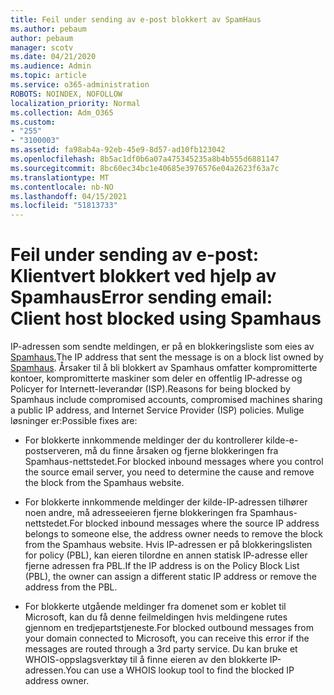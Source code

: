 ```yaml
---
title: Feil under sending av e-post blokkert av SpamHaus
ms.author: pebaum
author: pebaum
manager: scotv
ms.date: 04/21/2020
ms.audience: Admin
ms.topic: article
ms.service: o365-administration
ROBOTS: NOINDEX, NOFOLLOW
localization_priority: Normal
ms.collection: Adm_O365
ms.custom:
- "255"
- "3100003"
ms.assetid: fa98ab4a-92eb-45e9-8d57-ad10fb123042
ms.openlocfilehash: 8b5ac1df0b6a07a475345235a8b4b555d6881147
ms.sourcegitcommit: 8bc60ec34bc1e40685e3976576e04a2623f63a7c
ms.translationtype: MT
ms.contentlocale: nb-NO
ms.lasthandoff: 04/15/2021
ms.locfileid: "51813733"
---
```

# <a name="error-sending-email-client-host-blocked-using-spamhaus"></a><span data-ttu-id="bd7a1-102">Feil under sending av e-post: Klientvert blokkert ved hjelp av Spamhaus</span><span class="sxs-lookup"><span data-stu-id="bd7a1-102">Error sending email: Client host blocked using Spamhaus</span></span>

<span data-ttu-id="bd7a1-103">IP-adressen som sendte meldingen, er på en blokkeringsliste som eies av [Spamhaus.](https://go.microsoft.com/fwlink/p/?linkid=123245)</span><span class="sxs-lookup"><span data-stu-id="bd7a1-103">The IP address that sent the message is on a block list owned by [Spamhaus](https://go.microsoft.com/fwlink/p/?linkid=123245).</span></span> <span data-ttu-id="bd7a1-104">Årsaker til å bli blokkert av Spamhaus omfatter kompromitterte kontoer, kompromitterte maskiner som deler en offentlig IP-adresse og Policyer for Internett-leverandør (ISP).</span><span class="sxs-lookup"><span data-stu-id="bd7a1-104">Reasons for being blocked by Spamhaus include compromised accounts, compromised machines sharing a public IP address, and Internet Service Provider (ISP) policies.</span></span> <span data-ttu-id="bd7a1-105">Mulige løsninger er:</span><span class="sxs-lookup"><span data-stu-id="bd7a1-105">Possible fixes are:</span></span>
  
- <span data-ttu-id="bd7a1-106">For blokkerte innkommende meldinger der du kontrollerer kilde-e-postserveren, må du finne årsaken og fjerne blokkeringen fra Spamhaus-nettstedet.</span><span class="sxs-lookup"><span data-stu-id="bd7a1-106">For blocked inbound messages where you control the source email server, you need to determine the cause and remove the block from the Spamhaus website.</span></span>

- <span data-ttu-id="bd7a1-107">For blokkerte innkommende meldinger der kilde-IP-adressen tilhører noen andre, må adresseeieren fjerne blokkeringen fra Spamhaus-nettstedet.</span><span class="sxs-lookup"><span data-stu-id="bd7a1-107">For blocked inbound messages where the source IP address belongs to someone else, the address owner needs to remove the block from the Spamhaus website.</span></span> <span data-ttu-id="bd7a1-108">Hvis IP-adressen er på blokkeringslisten for policy (PBL), kan eieren tilordne en annen statisk IP-adresse eller fjerne adressen fra PBL.</span><span class="sxs-lookup"><span data-stu-id="bd7a1-108">If the IP address is on the Policy Block List (PBL), the owner can assign a different static IP address or remove the address from the PBL.</span></span>

- <span data-ttu-id="bd7a1-109">For blokkerte utgående meldinger fra domenet som er koblet til Microsoft, kan du få denne feilmeldingen hvis meldingene rutes gjennom en tredjepartstjeneste.</span><span class="sxs-lookup"><span data-stu-id="bd7a1-109">For blocked outbound messages from your domain connected to Microsoft, you can receive this error if the messages are routed through a 3rd party service.</span></span> <span data-ttu-id="bd7a1-110">Du kan bruke et WHOIS-oppslagsverktøy til å finne eieren av den blokkerte IP-adressen.</span><span class="sxs-lookup"><span data-stu-id="bd7a1-110">You can use a WHOIS lookup tool to find the blocked IP address owner.</span></span>
